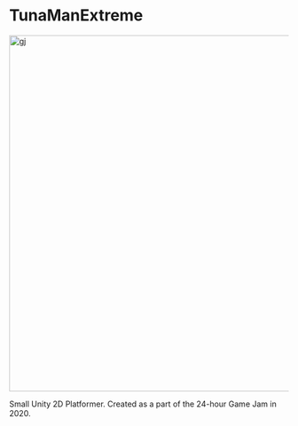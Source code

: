 # TunaManExtreme

<img width="718" height="642" alt="gj" src="https://github.com/user-attachments/assets/6b588811-a91d-4796-bec4-fc034feaf890" />

Small Unity 2D Platformer. Created as a part of the 24-hour Game Jam in 2020.
